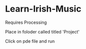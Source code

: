 # Learn-Irish-Music

Requires Processing

Place in foloder called titled 'Project'

Click on pde file and run
